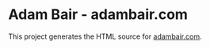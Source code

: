 # Adam Bair - adambair.com

This project generates the HTML source for [adambair.com](http://adambair.com).

